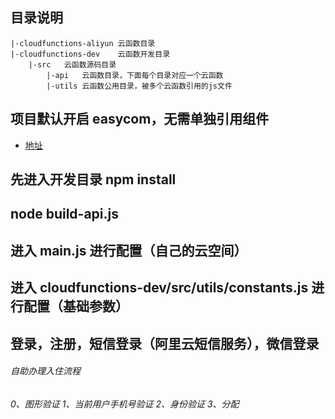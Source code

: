 ## 目录说明
```
|-cloudfunctions-aliyun	云函数目录
|-cloudfunctions-dev	云函数开发目录
	|-src	云函数源码目录
		|-api	云函数目录，下面每个目录对应一个云函数
		|-utils	云函数公用目录，被多个云函数引用的js文件
```	

## 项目默认开启 easycom，无需单独引用组件

- [地址](https://uniapp.dcloud.io/collocation/pages?id=easycom)


## 先进入开发目录 npm install
 ## node build-api.js
 ## 进入 main.js  进行配置（自己的云空间）
 ## 进入 cloudfunctions-dev/src/utils/constants.js  进行配置（基础参数）

## 登录，注册，短信登录（阿里云短信服务），微信登录

###### 自助办理入住流程
###### 0、图形验证 1、当前用户手机号验证  2、身份验证  3、分配